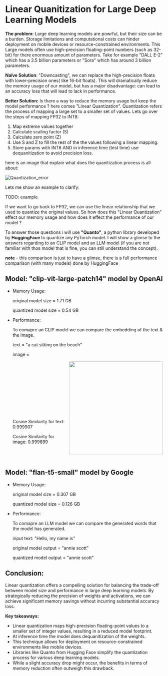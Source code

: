 # Linear Quanitization for Large Deep Learning Models

**The problem:** Large deep learning models are powrful, but their size can be a burden. Storage limitations and computational costs can hinder deployment on mobile devices or resource-constrained environments.
This Large models often use high-precision floating-point numbers (such as 32-bit) for there enormous amount of parameters.
Take for example "DALL E-2" which has a 3.5 billion parameters or "Sora" which has around 3 billion parameters. 

**Naïve Solution**: "Downcasting", we can replace the high-precision floats with lower-precision ones( like 16-bit floats). This will dramatically reduce the memory usage of our model, but has a major disadvantage: can lead to an accuracy loss that will lead to lack in performance. 

**Better Solution:** Is there a way to reduce the memory usage but keep the model performance ? here comes "Linear Quantization". Quantization refers  the process of mapping a large set to a smaller set of values. 
Lets go over the steps of mapping FP32 to INT8:
1.	Map extreme values together
2.	Calculate scaling factor (S)
3.	Calculate  zero point (Z)
4.	Use S and Z to fill the rest of the the values following a linear mapping.
5.	Store params with INT8 AND in inference time (test time) use dequanitization to avoid precision loss.  

here is an image that explain what does the quanitization process is all about:

![Quantization_error](https://github.com/ShaharBenIshay/Linear-Quanitization-Deep-Learning/assets/93884611/c784ae2f-e0eb-4202-95c8-7945b3d1bef6)

Lets me show an example to clarify:

TODO: example



If we want to go back to FP32, we can use the linear relationship that we used to quantize the original values. 
So how does this "Linear Quantization" effect our memory usage and how does it effect the performance of our model ? 

To answer those questions i will use **"Quanto"**, a python library developed by **HuggingFace** to quantize any PyTorch model. 
I will show a glimse to the answers regarding to an CLIP model and an LLM model (if you are not familiar with thos model that is fine, you can still understand the concept).

**note** - this comparison is just to have a glimse, there is a full performance comparison (with many models) done by HuggingFace

## **Model: "clip-vit-large-patch14" model by OpenAI**

* Memory Usage:
  
	original model size = 1.71 GB

	quantized model size = 0.54 GB

* Performance:

  	To comapre an CLIP model we can compare the embedding of the text & the image.
  
  	text = "a cat sitting on the beach"
  
  	image =
  
  	<img align="right" width="300" height="300" src="https://github.com/ShaharBenIshay/Linear-Quanitization-Deep-Learning/assets/93884611/8a9f284c-2470-468a-b1d4-4980b909e3fe">
	<br>
	<br>
	<br>
	<br>
	<br>
	<br>
	<br>
	<br>
	<br>
	<br>

  	Cosine Similarity for text: 0.999907
  
	Cosine Similarity for image: 0.999899

<br>
<br>

## **Model: "flan-t5-small" model by Google**

* Memory Usage:
  
	original model size = 0.307 GB

	quantized model size = 0.126 GB

* Performance:

  	To comapre an LLM model we can compare the generated words that the model has generated.

   	input text: "Hello, my name is"

   	original model output = "annie scott"
  
  	quantized model output = "annie scott"



## **Conclusion:**

Linear quantization offers a compelling solution for balancing the trade-off between model size and performance in large deep learning models.
By strategically reducing the precision of weights and activations, we can achieve significant memory savings without incurring substantial accuracy loss.

**Key takeaways:**

* Linear quantization maps high-precision floating-point values to a smaller set of integer values, resulting in a reduced model footprint.
* At inference time the model does dequanitization of the weights.
* This technique allows for deployment on resource-constrained environments like mobile devices.
* Libraries like Quanto from Hugging Face simplify the quantization process for various deep learning models.
* While a slight accuracy drop might occur, the benefits in terms of memory reduction often outweigh this drawback.













  
